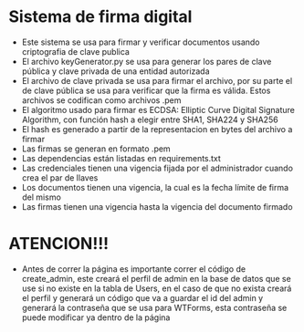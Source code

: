 # Sistema de firma digital
* Este sistema se usa para firmar y verificar documentos usando criptografia de clave publica 
* El archivo keyGenerator.py se usa para generar los pares de clave pública y clave privada de una entidad autorizada
* El archivo de clave privada se usa para firmar el archivo, por su parte el de clave pública se usa para verificar
que la firma es válida. Estos archivos se codifican como archivos .pem
* El algoritmo usado para firmar es ECDSA: Elliptic Curve Digital Signature Algorithm, con función hash a elegir entre SHA1, SHA224 y SHA256
* El hash es generado a partir de la representacion en bytes del archivo a firmar
* Las firmas se generan en formato .pem
* Las dependencias están listadas en requirements.txt
* Las credenciales tienen una vigencia fijada por el administrador cuando crea el par de llaves
* Los documentos tienen una vigencia, la cual es la fecha límite de firma del mismo
* Las firmas tienen una vigencia hasta la vigencia del documento firmado

# ATENCION!!!
* Antes de correr la página es importante correr el código de create_admin, este creará el perfil de admin en la base de datos que se use si no existe en la tabla de Users, en el caso de que no exista creará el perfil y generará un código que va a guardar el id del admin y generará la contraseña que se usa para WTForms, esta contraseña se puede modificar ya dentro de la página 
